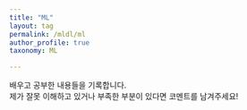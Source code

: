 ```yaml
---
title: "ML"
layout: tag
permalink: /mldl/ml
author_profile: true
taxonomy: ML

---
```


배우고 공부한 내용들을 기록합니다.  
제가 잘못 이해하고 있거나 부족한 부분이 있다면 코멘트를 남겨주세요!
